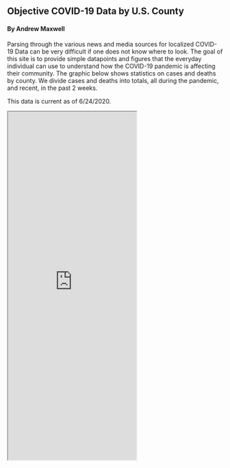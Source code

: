 ## Objective COVID-19 Data by U.S. County
#### By Andrew Maxwell

Parsing through the various news and media sources for localized COVID-19 Data can be very difficult if one does not know where to look. The goal of this site is to provide simple datapoints and figures that the everyday individual can use to understand how the COVID-19 pandemic is affecting their community. The graphic below shows statistics on cases and deaths by county. We divide cases and deaths into totals, all during the pandemic, and recent, in the past 2 weeks.  

This data is current as of 6/24/2020.

<iframe src= "https://public.tableau.com/views/CommunityCovidTableau_v2/Dashboard1?:language=en&:display_count=y&:origin=viz_share_link:embed=true:showVizHome=no" height = "812" width = "300"></iframe>
